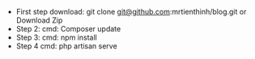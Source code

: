 - First step download:
git clone git@github.com:mrtienthinh/blog.git
or
Download Zip
- Step 2:
cmd: Composer update
- Step 3:
cmd: npm install
- Step 4
cmd: php artisan serve

